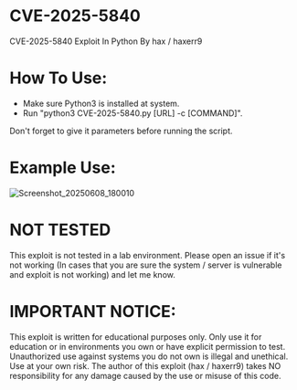 # CVE-2025-5840
CVE-2025-5840 Exploit In Python By hax / haxerr9

# How To Use:
- Make sure Python3 is installed at system.
- Run "python3 CVE-2025-5840.py [URL] -c [COMMAND]".

Don't forget to give it parameters before running the script.

# Example Use:
![Screenshot_20250608_180010](https://github.com/user-attachments/assets/f2bb86ea-86a9-4550-8057-cc2826ad0542)

# NOT TESTED
This exploit is not tested in a lab environment. Please open an issue if it's not working (In cases that you are sure the system / server is vulnerable and exploit is not working) and let me know.

# IMPORTANT NOTICE:
This exploit is written for educational purposes only. Only use it for education or in environments you own or have explicit permission to test. Unauthorized use against systems you do not own is illegal and unethical. Use at your own risk. The author of this exploit (hax / haxerr9) takes NO responsibility for any damage caused by the use or misuse of this code.
